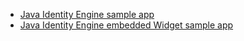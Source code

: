   * [Java Identity Engine sample app](https://github.com/okta/okta-idx-java/tree/master/samples/embedded-auth-with-sdk)
  * [Java Identity Engine embedded Widget sample app](https://github.com/okta/okta-idx-java/tree/master/samples/embedded-sign-in-widget)

